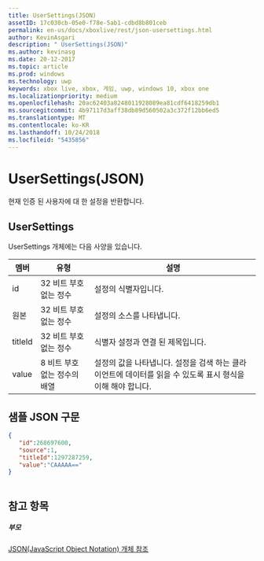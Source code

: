 ```yaml
---
title: UserSettings(JSON)
assetID: 17c030cb-05e0-f78e-5ab1-cdbd8b801ceb
permalink: en-us/docs/xboxlive/rest/json-usersettings.html
author: KevinAsgari
description: " UserSettings(JSON)"
ms.author: kevinasg
ms.date: 20-12-2017
ms.topic: article
ms.prod: windows
ms.technology: uwp
keywords: xbox live, xbox, 게임, uwp, windows 10, xbox one
ms.localizationpriority: medium
ms.openlocfilehash: 20ac62403a8248011928089ea81cdf6418259db1
ms.sourcegitcommit: 4b97117d3aff38db89d560502a3c372f12bb6ed5
ms.translationtype: MT
ms.contentlocale: ko-KR
ms.lasthandoff: 10/24/2018
ms.locfileid: "5435856"
---
```

# <a name="usersettings-json"></a>UserSettings(JSON)
현재 인증 된 사용자에 대 한 설정을 반환합니다. 
<a id="ID4EN"></a>

 
## <a name="usersettings"></a>UserSettings
 
UserSettings 개체에는 다음 사양을 있습니다.
 
| 멤버| 유형| 설명| 
| --- | --- | --- | 
| id| 32 비트 부호 없는 정수| 설정의 식별자입니다.| 
| 원본| 32 비트 부호 없는 정수| 설정의 소스를 나타냅니다. | 
| titleId| 32 비트 부호 없는 정수| 식별자 설정과 연결 된 제목입니다. | 
| value| 8 비트 부호 없는 정수의 배열| 설정의 값을 나타냅니다. 설정을 검색 하는 클라이언트에 데이터를 읽을 수 있도록 표시 형식을 이해 해야 합니다. | 
  
<a id="ID4EJC"></a>

 
## <a name="sample-json-syntax"></a>샘플 JSON 구문
 

```json
{
   "id":268697600,
   "source":1,
   "titleId":1297287259,
   "value":"CAAAAA=="
}
    
```

  
<a id="ID4ESC"></a>

 
## <a name="see-also"></a>참고 항목
 
<a id="ID4EUC"></a>

 
##### <a name="parent"></a>부모 

[JSON(JavaScript Object Notation) 개체 참조](atoc-xboxlivews-reference-json.md)

   